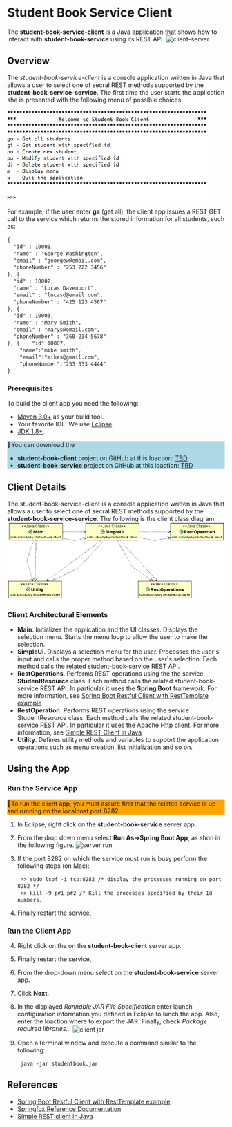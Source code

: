 # Student Book Service Client
The **student-book-service-client** is a Java application that shows how to interact with **student-book-service** using its REST API. 
![client-server](images/client-server.png)

## Overview
The *student-book-service-client* is a console application written in Java that allows a user to select one of secral REST methods supported by the **student-book-service-service**. 
The first time the user starts the application she is presented with the following menu of possible choices:

![student-book-service-client-menu](student-book-service-client-menu.png)

For example, if the user enter **ga** (get all), the client app issues a REST GET call to the service which returns the stored information for all students, such as:

	{
	  "id" : 10001,
	  "name" : "George Washington",
	  "email" : "georgew@email.com",
	  "phoneNumber" : "253 222 3456"
	}, {
	  "id" : 10002,
	  "name" : "Lucas Davenport",
	  "email" : "lucasd@email.com",
	  "phoneNumber" : "425 123 4567"
	}, {
	  "id" : 10003,
	  "name" : "Mary Smith",
	  "email" : "marys@email.com",
	  "phoneNumber" : "360 234 5678"
	}, {	"id":10007,
		"name":"mike smith",
		"email":"mikes@gmail.com",
		"phoneNumber":"253 333 4444"
	}

### Prerequisites
To build the client app you need the following:

- [Maven 3.0+](https://maven.apache.org/download.cgi) as your build tool.
- Your favorite IDE. We use [Eclipse](https://www.eclipse.org/).
- [JDK 1.8+](https://www.oracle.com/technetwork/java/javase/downloads/jdk8-downloads-2133151.html).

<div style="background-color:lightblue">📝You can download the
<ul>
	<li><b>student-book-client</b> project on GitHub at this loaction: <a href="" _target="_blank">TBD</a>
	</li>
	<li><b>student-book-service</b> project on GitHub at this loaction: <a href="*" _target="_blank">TBD</a></li>
</ul>
</div>


## Client Details
The student-book-service-client is a console application written in Java that allows a user to select one of secral REST methods supported by the **student-book-service-service**. 
The following is the client class diagram:
![student-book-service-client](student-book-service-client.gif)

### Client Architectural Elements

- **Main**.  Initializes the application and the UI classes. Displays the selection menu. Starts the menu loop to allow the user to make the selection.
- **SimpleUI**. Displays a selection menu for the user. Processes the  user's input and calls the proper method based on the user's selection. Each method calls the related student-book-service REST API.
-  **RestOperations**. Performs REST operations using the the service **StudentResource** class. Each method calls the related student-book-service REST API. 
In particular it uses the **Spring Boot** framework. For more information, see [Spring Boot Restful Client with RestTemplate example](https://o7planning.org/en/11647/spring-boot-restful-client-with-resttemplate-example#a13887020)
- **RestOperation**. Performs REST operations using the service StudentResource class. Each method calls the related student-book-service REST API. In particular it uses the Apache Http client. For more information, see [Simple REST Client in Java](https://www.javacodegeeks.com/2012/09/simple-rest-client-in-java.html) 
- **Utility**. Defines utility methods and variables to support the application operations such as menu creation, list initialization and so on.

## Using the App

### Run the Service App
<div style="background-color:orange">🚨To run the client app, you must assure first that the related service is up and running on the localhost port 8282.</div>

1. In Eclipse, right click on the **student-book-service** server app.
1. From the drop down menu select **Run As->Spring Boot App**, as shon in the following figure.
 <img src="images/student-book-server-run.png" alt="server run" width="400" align="inline"></img>
3. If the port 8282 on which the service must run is busy perform the following steps (on Mac):

		>> sudo lsof -i tcp:8282 /* display the processes running on port 8282 */
		>> kill -9 p#1 p#2 /* Kill the processes specified by their Id numbers. 

4. Finally restart the service,

### Run the Client App
4. Right click on the on the **student-book-client** server app.
5. Finally restart the service,
4. From the drop-down menu select on the **student-book-service** server app.
5. Click **Next**.
5. In the displayed *Runnable JAR File Specification* enter launch configuration information you defined in Eclipse to lunch the app. Also, enter the loaction where to export the JAR. Finally, check *Package required libraries...* 
<img src="images/student-book-client-jar.png" alt="client jar" width="300" height="300" align="center"></img>
6. Open a terminal window and execute a command similar to the following:

		java -jar studentbook.jar


## References
- [Spring Boot Restful Client with RestTemplate example](https://o7planning.org/en/11647/spring-boot-restful-client-with-resttemplate-example#a13901576)
- [Springfox Reference Documentation](https://springfox.github.io/springfox/docs/current/)
- [Simple REST client in Java](https://www.javacodegeeks.com/2012/09/simple-rest-client-in-java.html)
